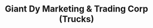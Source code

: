 ---
title: "Giant Dy Marketing & Trading Corp (Trucks)"
url: /puerto-princesa/giant-dy-marketing-and-trading-corp-trucks/
shop: car
---